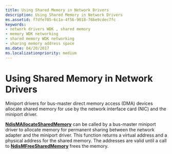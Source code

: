 ```yaml
---
title: Using Shared Memory in Network Drivers
description: Using Shared Memory in Network Drivers
ms.assetid: f7dfe785-6c1a-4f56-9018-76be9cdec7fc
keywords:
- network drivers WDK , shared memory
- memory WDK networking
- shared memory WDK networking
- sharing memory address space
ms.date: 04/20/2017
ms.localizationpriority: medium
---
```


# Using Shared Memory in Network Drivers





Miniport drivers for bus-master direct memory access (DMA) devices allocate shared memory for use by the network interface card (NIC) and the miniport driver.

[**NdisMAllocateSharedMemory**](https://msdn.microsoft.com/library/windows/hardware/ff562782) can be called by a bus-master miniport driver to allocate memory for permanent sharing between the network adapter and the miniport driver. This function returns a virtual address and a physical address for the shared memory. The addresses are valid until a call to [**NdisMFreeSharedMemory**](https://msdn.microsoft.com/library/windows/hardware/ff563589) frees the memory.

 

 






